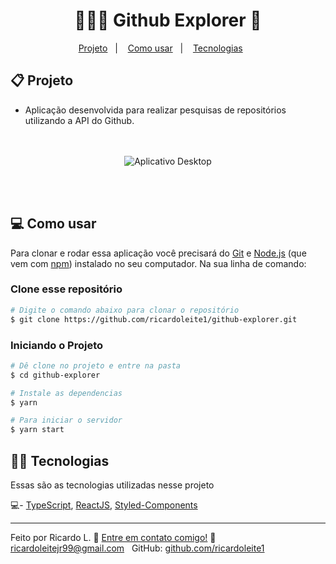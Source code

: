 <h1 align="center">
	🕵🏻‍♂️ Github Explorer 🔎
</h1>

<p align="center">
  <a href="#-projeto">Projeto</a>&nbsp;&nbsp;&nbsp;|&nbsp;&nbsp;&nbsp;
  <a href="#-como-usar">Como usar</a>&nbsp;&nbsp;&nbsp;|&nbsp;&nbsp;&nbsp;
  <a href="#-tecnologias">Tecnologias</a>&nbsp;&nbsp;&nbsp;&nbsp;&nbsp;&nbsp;
</p>

## 📋 Projeto

* Aplicação desenvolvida para realizar pesquisas de repositórios utilizando a API do Github.<br><br><br>


<p align="center">
  <img alt="Aplicativo Desktop" src="https://s6.gifyu.com/images/github-explorer_1.gif">
</p>

<br>

<br>

## 💻 Como usar

Para clonar e rodar essa aplicação você precisará do [Git](https://git-scm.com) e [Node.js](https://nodejs.org/en/download/) (que vem com [npm](http://npmjs.com)) instalado no seu computador. Na sua linha de comando:

### Clone esse repositório
```bash
# Digite o comando abaixo para clonar o repositório
$ git clone https://github.com/ricardoleite1/github-explorer.git
```

### Iniciando o Projeto

```bash
# Dê clone no projeto e entre na pasta
$ cd github-explorer

# Instale as dependencias
$ yarn

# Para iniciar o servidor
$ yarn start
```

## 👨‍💻 Tecnologias

Essas são as tecnologias utilizadas nesse projeto

💻- [TypeScript](https://www.typescriptlang.org/), [ReactJS](https://reactjs.org/), [Styled-Components](https://styled-components.com/)

---

Feito por Ricardo L. :wave: [Entre em contato comigo!](https://www.linkedin.com/in/ricardoleite15/)
:email: [ricardoleitejr99@gmail.com](mailto:ricardoleitejr99@gmail.com) &nbsp;
GitHub: [github.com/ricardoleite1](https://github.com/ricardoleite1) &nbsp;

